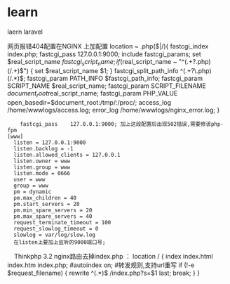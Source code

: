 # learn
laern laravel


网页报错404配置在NGINX 上加配置
        location ~ \.php($|/){
                fastcgi_index   index.php;
                fastcgi_pass    127.0.0.1:9000;
                include         fastcgi_params;
                set $real_script_name $fastcgi_script_name;
                if ($real_script_name ~ "^(.+?\.php)(/.+)$") {
                    set $real_script_name $1;
                }
                fastcgi_split_path_info ^(.+?\.php)(/.*)$;
                fastcgi_param   PATH_INFO               $fastcgi_path_info;
                fastcgi_param   SCRIPT_NAME             $real_script_name;
                fastcgi_param   SCRIPT_FILENAME         $document_root$real_script_name;
                fastcgi_param   PHP_VALUE               open_basedir=$document_root:/tmp/:/proc/;
                access_log  /home/wwwlogs/access.log;
                error_log  /home/wwwlogs/nginx_error.log;
                }
        
        
        fastcgi_pass    127.0.0.1:9000; 加上这段配置后出现502错误,需要修该php-fpm
    [www]
      listen = 127.0.0.1:9000
      listen.backlog = -1
      listen.allowed_clients = 127.0.0.1
      listen.owner = www
      listen.group = www
      listen.mode = 0666
      user = www
      group = www
      pm = dynamic
      pm.max_children = 40
      pm.start_servers = 20
      pm.min_spare_servers = 20
      pm.max_spare_servers = 40
      request_terminate_timeout = 100
      request_slowlog_timeout = 0
      slowlog = var/log/slow.log
      在listen上要加上监听的9000端口号;
      
      
      
      
      
      
      
      
      
      
      
      
      Thinkphp 3.2 nginx路由去掉index.php ：
      location / {
            index  index.html index.htm index.php;
            #autoindex  on;
            #转发规则,支持url重写
            if (!-e $request_filename) {
                rewrite  ^(.*)$  /index.php?s=$1  last;
                break;
            }
        }

